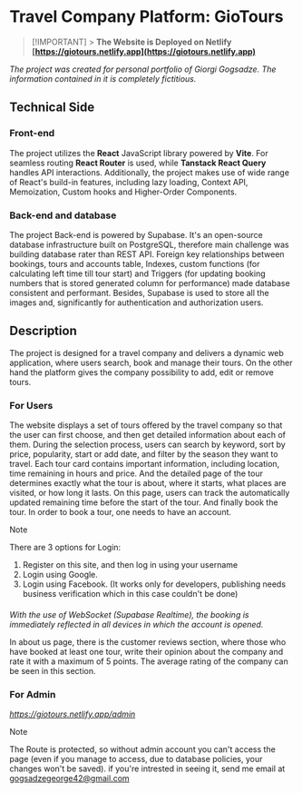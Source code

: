 # Travel Company Platform: GioTours

> [!IMPORTANT] > **The Website is Deployed on Netlify [https://giotours.netlify.app](https://giotours.netlify.app)**

_The project was created for personal portfolio of Giorgi Gogsadze. The information contained in it is completely fictitious._

## Technical Side

### Front-end

The project utilizes the **React** JavaScript library powered by **Vite**. For seamless routing **React Router** is used, while **Tanstack React Query** handles API interactions. Additionally, the project makes use of wide range of React's build-in features, including lazy loading, Context API, Memoization, Custom hooks and Higher-Order Components.

### Back-end and database

The project Back-end is powered by Supabase. It's an open-source database infrastructure built on PostgreSQL, therefore main challenge was building database rater than REST API. Foreign key relationships between bookings, tours and accounts table, Indexes, custom functions (for calculating left time till tour start) and Triggers (for updating booking numbers that is stored generated column for performance) made database consistent and performant. Besides, Supabase is used to store all the images and, significantly for authentication and authorization users.

## Description

The project is designed for a travel company and delivers a dynamic web application, where users search, book and manage their tours. On the other hand the platform gives the company possibility to add, edit or remove tours.

### For Users

The website displays a set of tours offered by the travel company so that the user can first choose, and then get detailed information about each of them. During the selection process, users can search by keyword, sort by price, popularity, start or add date, and filter by the season they want to travel. Each tour card contains important information, including location, time remaining in hours and price. And the detailed page of the tour determines exactly what the tour is about, where it starts, what places are visited, or how long it lasts. On this page, users can track the automatically updated remaining time before the start of the tour. And finally book the tour.
In order to book a tour, one needs to have an account.

> [!NOTE]
> There are 3 options for Login:
>
> 1. Register on this site, and then log in using your username
> 2. Login using Google.
> 3. Login using Facebook. (It works only for developers, publishing needs business verification which in this case couldn't be done)

####

_With the use of WebSocket (Supabase Realtime), the booking is immediately reflected in all devices in which the account is opened._

In about us page, there is the customer reviews section, where those who have booked at least one tour, write their opinion about the company and rate it with a maximum of 5 points. The average rating of the company can be seen in this section.

### For Admin

*https://giotours.netlify.app/admin*

> [!NOTE]
> The Route is protected, so without admin account you can't access the page (even if you manage to access, due to database policies, your changes won't be saved). if you're intrested in seeing it, send me email at gogsadzegeorge42@gmail.com
